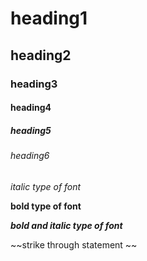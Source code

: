 # heading1
## heading2
### heading3
#### heading4
##### heading5
###### heading6

*italic type of font*

**bold type of font**

***bold and italic type of font***

~~strike through statement ~~






